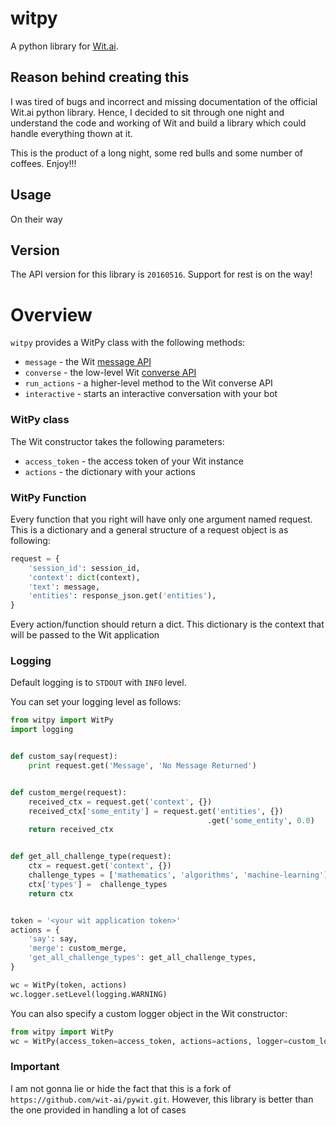 # witpy
A python library for [Wit.ai](http://wit.ai).

## Reason behind creating this
I was tired of bugs and incorrect and missing documentation of the official Wit.ai python library.
Hence, I decided to sit through one night and understand the code and working of Wit and build a library which could 
handle everything thown at it. 

This is the product of a long night, some red bulls and some number of coffees. Enjoy!!!

## Usage
On their way

## Version
The API version for this library is `20160516`. Support for rest is on the way!

# Overview
`witpy` provides a WitPy class with the following methods:
* `message` - the Wit [message API](https://wit.ai/docs/http/20160330#get-intent-via-text-link)
* `converse` - the low-level Wit [converse API](https://wit.ai/docs/http/20160330#converse-link)
* `run_actions` - a higher-level method to the Wit converse API
* `interactive` - starts an interactive conversation with your bot


### WitPy class

The Wit constructor takes the following parameters:
* `access_token` - the access token of your Wit instance
* `actions` -  the dictionary with your actions

### WitPy Function

Every function that you right will have only one argument named request.
This is a dictionary and a general structure of a request object is as following:

``` python
request = {
	'session_id': session_id,
	'context': dict(context),
	'text': message,
	'entities': response_json.get('entities'),
}
```

Every action/function should return a dict. This dictionary is the context that will be 
passed to the Wit application



### Logging

Default logging is to `STDOUT` with `INFO` level.

You can set your logging level as follows:
``` python
from witpy import WitPy
import logging


def custom_say(request):
	print request.get('Message', 'No Message Returned')


def custom_merge(request):
	received_ctx = request.get('context', {})
	received_ctx['some_entity'] = request.get('entities', {})
											.get('some_entity', 0.0)
	return received_ctx


def get_all_challenge_type(request):
	ctx = request.get('context', {})
	challenge_types = ['mathematics', 'algorithms', 'machine-learning']
	ctx['types'] =  challenge_types
	return ctx


token = '<your wit application token>'
actions = {
	'say': say,
	'merge': custom_merge,
	'get_all_challenge_types': get_all_challenge_types,
}

wc = WitPy(token, actions)
wc.logger.setLevel(logging.WARNING)
```

You can also specify a custom logger object in the Wit constructor:
``` python
from witpy import WitPy
wc = WitPy(access_token=access_token, actions=actions, logger=custom_logger)
```

### Important
I am not gonna lie or hide the fact that this is a fork of `https://github.com/wit-ai/pywit.git`. 
However, this library is better than the one provided in handling a lot of cases 
